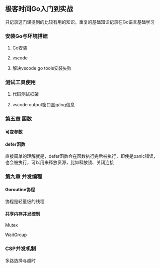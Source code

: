 ## 极客时间Go入门到实战

只记录这门课提到的比较有用的知识，重复的基础知识记录在Go语言基础学习



### 安装Go与环境搭建

1. Go安装

2. vscode

3. 解决vscode go tools安装失败



### 测试工具使用

1. 代码测试框架

2. vscode output窗口显示log信息

### 第五章 函数

#### 可变参数

#### defer函数

直接简单的理解就是，defer函数会在函数执行完后被执行，即使是panic错误，也会被执行，可以用来释放资源，比如释放锁、关闭连接

### 第九章 并发编程

#### Goroutine协程

协程是轻量级的线程



#### 共享内存并发控制

Mutex



WaitGroup



### CSP并发机制







多路选择与超时

